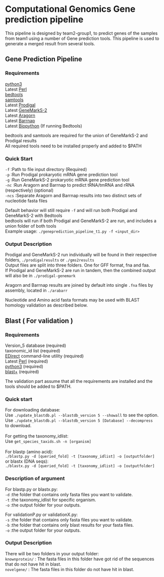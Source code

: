 Computational Genomics Gene prediction pipeline
===============================================
This pipeline is designed by team2-group1, to predict genes of the samples from team1 using a number of Gene prediction tools. This pipeline is used to generate a merged result from several tools.

Gene Prediction Pipeline
---------------------
### Requirements
[python3](https://www.python.org/) \
Latest [Perl](http://www.perl.org/get.html) \
[bedtools](https://bedtools.readthedocs.io/en/latest/content/installation.html) \
[samtools](http://www.htslib.org/download/) \
Latest [Prodigal](http://compbio.ornl.gov/prodigal/) \
Latest [GeneMarkS-2](http://topaz.gatech.edu/GeneMark/license_download.cgi) \
Latest [Aragorn](http://mbio-serv2.mbioekol.lu.se/ARAGORN/Downloads/) \
Latest [Barrnap](http://www.vicbioinformatics.com/software.barrnap.shtml) \
Latest [Biopython](https://biopython.org/wiki/Download) (If running Bedtools)

bedtools and samtools are required for the union of GeneMarkS-2 and Prodigal results \
All required tools need to be installed properly and added to $PATH

### Quick Start
`-f` :Path to file input directory (Required) \
`-p` :Run Prodigal prokaryotic mRNA gene prediction tool \
`-g` :Run GeneMarkS-2 prokaryotic mRNA gene prediction tool \
`-nc` :Run Aragorn and Barrnap to predict tRNA/tmRNA and rRNA (respectively) (optional) \
`-ncs` :Separate Aragorn and Barrnap results into two distinct sets of nucleotide fasta files 

Default behavior will still require `-f` and will run both Prodigal and GeneMarkS-2 with Bedtools \
bedtools will run if both Prodigal and GeneMarkS-2 are run, and includes a union folder of both tools \
Example usage: `./geneprediction_pipeline_t1.py -f <input_dir>` 

### Output Description
Prodigal and GeneMarkS-2 run individually will be found in their respective folders, `./prodigalresults` or `./gms2results`\
Output files are split into three folders. One for GFF format, fna and faa. \
If Prodigal and GeneMarkS-2 are run in tandem, then the combined output will also be in `./prodigal-genemark` 

Aragorn and Barrnap results are joined by default into single `.fna` files by assembly, located in `./arabarr` 

Nucleotide and Amino acid fasta formats may be used with BLAST homology validation as described below.

Blast ( For validation )
---------------------
### Requirements
Version_5 database (required) \
taxonomic_id list (required) \
[EDirect](https://www.ncbi.nlm.nih.gov/books/NBK179288/) command-line utility (required) \
Latest [Perl](http://www.perl.org/get.html) (required)\
[python3](https://www.python.org/) (required)\
[blast+](https://blast.ncbi.nlm.nih.gov/Blast.cgi?CMD=Web&PAGE_TYPE=BlastDocs&DOC_TYPE=Download) (required)

The validation part assume that all the requirements are installed and the tools should be added to $PATH.


### Quick start
For downloading database:\
Use ```./update_blastdb.pl --blastdb_version 5 --showall``` to see the option. \
Use ```./update_blastdb.pl --blastdb_version 5 [Database] --decompress ``` to download. \
\
For getting the taxonomy_idlist:\
Use ```get_species_taxids.sh -n [organism]```\
\
For blastp (amino acid):   
```./blastp.py -d [queried_fold] -t [taxonomy_idlist] -o [outputfolder]``` \
or blastx (DNA seqs):\
```./blastx.py -d [queried_fold] -t [taxonomy_idlist] -o [outputfolder]``` 
### Description of argument
For blastp.py or blastx.py: \
`-d` :the folder that contains only fasta files you want to validate. \
`-t` :the taxonomy_idlist for specific organism. \
`-o` :the output folder for your outputs. 

For validationP.py or validationX.py: \
`-s` :the folder that contains only fasta files you want to validate. \
`-b` :the folder that contains only blast results for your fasta files. \
`-o` :the output folder for your outputs. 
### Output Description
There will be two folders in your output folder:\
`knownprotein/` : The fasta files in this folder have got rid of the sequences that do not have hit in blast.\
`novelgene/` : The fasta files in this folder do not have hit in blast.
